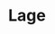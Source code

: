 ---
title: Lage

intro: Unsere Apartments befinden sich im Herzen von Balestrand, am Sognefjorden. Kurze Wege zu allem was man braucht. Lebensmittelgeschäfte, Restaurants, Touristeninformation und Fußweg zum Boot (Bergen, Flom), Bus und Parkplatz
---